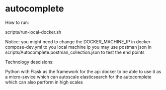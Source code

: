 # autocomplete

How to run:

scripts/run-local-docker.sh

Notice: 
  you might need to change the DOCKER_MACHINE_IP in docker-compose-dev.yml to you local machine ip
  you may use postman json in scripts/Autocomplete.postman_collection.json to test the end points


Technology descisions:

Python with Flask as the framework for the api
docker to be able to use it as a micro-sevice which can autoscale
elasticsearch for the autocomplete which can also perform in high scales
